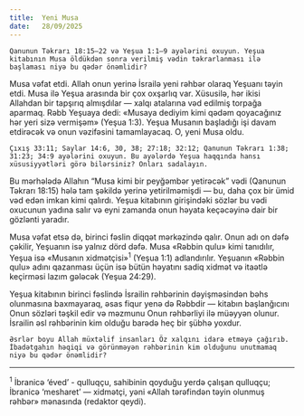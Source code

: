 ```yaml
---
title:  Yeni Musa
date:   28/09/2025
---
```


`Qanunun Təkrarı 18:15–22 və Yeşua 1:1–9 ayələrini oxuyun. Yeşua kitabının Musa öldükdən sonra verilmiş vədin təkrarlanması ilə başlaması niyə bu qədər önəmlidir?`

Musa vəfat etdi. Allah onun yerinə İsrailə yeni rəhbər olaraq Yeşuanı təyin etdi. Musa ilə Yeşua arasında bir çox oxşarlıq var. Xüsusilə, hər ikisi Allahdan bir tapşırıq almışdılar — xalqı atalarına vəd edilmiş torpağa aparmaq. Rəbb Yeşuaya dedi: «Musaya dediyim kimi qədəm qoyacağınız hər yeri sizə vermişəm» (Yeşua 1:3). Yeşua Musanın başladığı işi davam etdirəcək və onun vəzifəsini tamamlayacaq. O, yeni Musa oldu.

`Çıxış 33:11; Saylar 14:6, 30, 38; 27:18; 32:12; Qanunun Təkrarı 1:38; 31:23; 34:9 ayələrini oxuyun. Bu ayələrdə Yeşua haqqında hansı xüsusiyyətləri görə bilərsiniz? Onları sadalayın.`

Bu mərhələdə Allahın “Musa kimi bir peyğəmbər yetirəcək” vədi (Qanunun Təkrarı 18:15) hələ tam şəkildə yerinə yetirilməmişdi — bu, daha çox bir ümid vəd edən imkan kimi qalırdı. Yeşua kitabının girişindəki sözlər bu vədi oxucunun yadına salır və eyni zamanda onun həyata keçəcəyinə dair bir gözlənti yaradır.

Musa vəfat etsə də, birinci fəslin diqqət mərkəzində qalır. Onun adı on dəfə çəkilir, Yeşuanın isə yalnız dörd dəfə. Musa «Rəbbin qulu» kimi tanıdılır, Yeşua isə «Musanın xidmətçisi»<sup>1</sup> (Yeşua 1:1) adlandırılır. Yeşuanın «Rəbbin qulu» adını qazanması üçün isə bütün həyatını sadiq xidmət və itaətlə keçirməsi lazım gələcək (Yeşua 24:29).

Yeşua kitabının birinci fəslində İsrailin rəhbərinin dəyişməsindən bəhs olunmasına baxmayaraq, əsas fiqur yenə də Rəbbdir — kitabın başlanğıcını Onun sözləri təşkil edir və məzmunu Onun rəhbərliyi ilə müəyyən olunur. İsrailin əsl rəhbərinin kim olduğu barədə heç bir şübhə yoxdur.

`Əsrlər boyu Allah müxtəlif insanları Öz xalqını idarə etməyə çağırıb. İbadətgahın həqiqi və görünməyən rəhbərinin kim olduğunu unutmamaq niyə bu qədər önəmlidir?`

---

<sup>1</sup> İbranicə ‘éved’ - qulluqçu, sahibinin qoyduğu yerdə çalışan qulluqçu; İbranicə ‘mesharet’ — xidmətçi, yəni «Allah tərəfindən təyin olunmuş rəhbər» mənasında (redaktor qeydi).